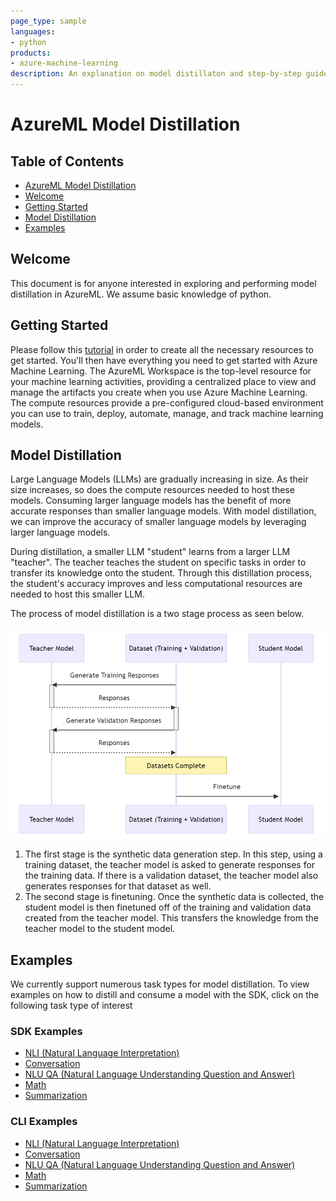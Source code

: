 ```yaml
---
page_type: sample
languages:
- python
products:
- azure-machine-learning
description: An explanation on model distillaton and step-by-step guide on creating a distilled model.
---
```


# AzureML Model Distillation

## Table of Contents
- [AzureML Model Distillation](#azureml-model-distillation)
- [Welcome](#welcome)
- [Getting Started](#getting-started)
- [Model Distillation](#model-distillation)
- [Examples](#examples)


## Welcome
This document is for anyone interested in exploring and performing model distillation in AzureML. We assume basic knowledge of python.

## Getting Started
Please follow this [tutorial](https://learn.microsoft.com/en-us/azure/machine-learning/quickstart-create-resources?view=azureml-api-2) in order to create all the necessary resources to get started. You'll then have everything you need to get started with Azure Machine Learning. The AzureML Workspace is the top-level resource for your machine learning activities, providing a centralized place to view and manage the artifacts you create when you use Azure Machine Learning. The compute resources provide a pre-configured cloud-based environment you can use to train, deploy, automate, manage, and track machine learning models.

## Model Distillation
Large Language Models (LLMs) are gradually increasing in size. As their size increases, so does the compute resources needed to host these models. Consuming larger language models has the benefit of more accurate responses than smaller language models. With model distillation, we can improve the accuracy of smaller language models by leveraging larger language models.

During distillation, a smaller LLM "student" learns from a larger LLM "teacher". The teacher teaches the student on specific tasks in order to transfer its knowledge onto the student. Through this distillation process, the student's accuracy improves and less computational resources are needed to host this smaller LLM. 



The process of model distillation is a two stage process as seen below.

![Model Distillation](../docs/images/model_distillation.png)

1. The first stage is the synthetic data generation step. In this step, using a training dataset, the teacher model is asked to generate responses for the training data. If there is a validation dataset, the teacher model also generates responses for that dataset as well.
2. The second stage is finetuning. Once the synthetic data is collected, the student model is then finetuned off of the training and validation data created from the teacher model. This transfers the knowledge from the teacher model to the student model.



## Examples
We currently support numerous task types for model distillation. To view examples on how to distill and consume a model with the SDK, click on the following task type of interest

### SDK Examples
- [NLI (Natural Language Interpretation)](./nli/distillation_chat_completion.ipynb)
- [Conversation](./conversation/distillation_conversational_task.ipynb)
- [NLU QA (Natural Language Understanding Question and Answer)](./nlu_qa/distillation_nlu_qa_task.ipynb)
- [Math](./math/distillation_math.ipynb)
- [Summarization](./summarization/distillation_summarization.ipynb)

### CLI Examples
- [NLI (Natural Language Interpretation)](/cli/foundation-models/system/distillation/nli/README.md)
- [Conversation](/cli/foundation-models/system/distillation/conversation/README.md)
- [NLU QA (Natural Language Understanding Question and Answer)](/cli/foundation-models/system/distillation/nlu_qa/README.md)
- [Math](/cli/foundation-models/system/distillation/math/README.md)
- [Summarization](/cli/foundation-models/system/distillation/summarization/README.md)

